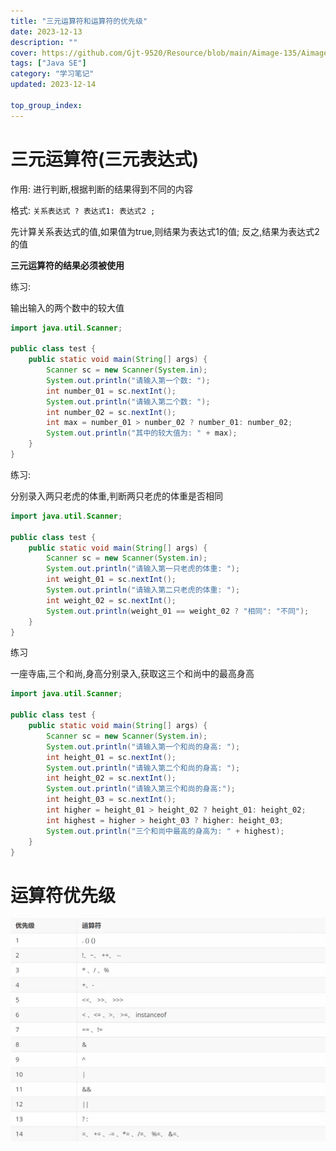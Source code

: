 ```yaml
---
title: "三元运算符和运算符的优先级"
date: 2023-12-13
description: ""
cover: https://github.com/Gjt-9520/Resource/blob/main/Aimage-135/Aimage40.jpg?raw=true
tags: ["Java SE"]
category: "学习笔记"
updated: 2023-12-14

top_group_index:
---
```


# 三元运算符(三元表达式)

作用: 进行判断,根据判断的结果得到不同的内容    

格式: `关系表达式 ? 表达式1: 表达式2 ;`  

先计算关系表达式的值,如果值为true,则结果为表达式1的值; 反之,结果为表达式2的值  

**三元运算符的结果必须被使用**  

练习: 

输出输入的两个数中的较大值

```java
import java.util.Scanner; 

public class test {
    public static void main(String[] args) {
        Scanner sc = new Scanner(System.in); 
        System.out.println("请输入第一个数: "); 
        int number_01 = sc.nextInt(); 
        System.out.println("请输入第二个数: "); 
        int number_02 = sc.nextInt(); 
        int max = number_01 > number_02 ? number_01: number_02; 
        System.out.println("其中的较大值为: " + max); 
    }
}
```

练习: 

分别录入两只老虎的体重,判断两只老虎的体重是否相同

```java
import java.util.Scanner; 

public class test {
    public static void main(String[] args) {
        Scanner sc = new Scanner(System.in); 
        System.out.println("请输入第一只老虎的体重: "); 
        int weight_01 = sc.nextInt(); 
        System.out.println("请输入第二只老虎的体重: "); 
        int weight_02 = sc.nextInt(); 
        System.out.println(weight_01 == weight_02 ? "相同": "不同"); 
    }
}
```

练习

一座寺庙,三个和尚,身高分别录入,获取这三个和尚中的最高身高

```java
import java.util.Scanner; 

public class test {
    public static void main(String[] args) {
        Scanner sc = new Scanner(System.in); 
        System.out.println("请输入第一个和尚的身高: "); 
        int height_01 = sc.nextInt(); 
        System.out.println("请输入第二个和尚的身高: "); 
        int height_02 = sc.nextInt(); 
        System.out.println("请输入第三个和尚的身高:"); 
        int height_03 = sc.nextInt(); 
        int higher = height_01 > height_02 ? height_01: height_02; 
        int highest = higher > height_03 ? higher: height_03; 
        System.out.println("三个和尚中最高的身高为: " + highest); 
    }
}
```

# 运算符优先级

![运算符优先级](../images/运算符优先级.jpg)